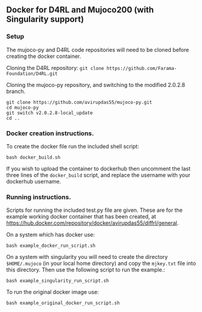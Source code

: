 ## Docker for D4RL and Mujoco200 (with Singularity support)

### Setup

The mujoco-py and D4RL code repositories will need to be cloned before creating the docker container.

Cloning the D4RL repository:
`git clone https://github.com/Farama-Foundation/D4RL.git`

Cloning the mujoco-py repository, and switching to the modified 2.0.2.8 branch.
```
git clone https://github.com/avirupdas55/mujoco-py.git
cd mujoco-py
git switch v2.0.2.8-local_update
cd ..
```



### Docker creation instructions.

To create the docker file run the included shell script:
```
bash docker_build.sh
```
If you wish to upload the container to dockerhub then uncomment the last three lines of the `docker_build`
script, and replace the username with your dockerhub username.


### Running instructions.

Scripts for running the included test.py file are given. These are for the example
working docker container that has been created, at
https://hub.docker.com/repository/docker/avirupdas55/diffrl/general.


On a system which has docker use:
```
bash example_docker_run_script.sh
```

On a system with singularity you will need to create the directory `$HOME/.mujoco`
(in your local home directory) and copy the `mjkey.txt` file into this directory.
Then use the following script to run the example.:
```
bash example_singularity_run_script.sh
```

To run the original docker image use:
```
bash example_original_docker_run_script.sh
```
